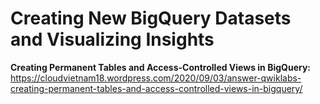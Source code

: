 # Creating New BigQuery Datasets and Visualizing Insights

**Creating Permanent Tables and Access-Controlled Views in BigQuery:** https://cloudvietnam18.wordpress.com/2020/09/03/answer-qwiklabs-creating-permanent-tables-and-access-controlled-views-in-bigquery/
